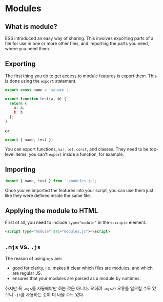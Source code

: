 # Modules

## What is module?

ES6 introduced an easy way of sharing. This involves exporting parts of a file for use in one or more other files, and importing the parts you need, where you need them.

## Exporting

The first thing you do to get access to module features is export them. This is done using the `export` statement.

```js
export const name = 'square';

export function test(a, b) {
  return {
    a: a,
    b: b
  };
}
```

or

```js
export { name, test };
```

You can export functions, `var`, `let`, `const`, and classes. They need to be top-level items, you can't `export` inside a function, for example.



## Importing

```js
import { name, test } from './modules.js';
```

Once you've imported the features into your script, you can use them just like they were defined inside the same file.



## Applying the module to HTML

First of all, you need to include `type="module"` in the `<script>` element.

```html
<script type="module" src="modules.js"></script>
```



## `.mjs` vs. `.js`

The reason of using `mjs` are:

- good for clarity, i.e. makes it clear which files are modules, and which are regular JS.
- ensures that your modules are parsed as a module by runtimes.

하지만 꼭 `.mjs`를 사용해야만 하는 것은 아니다. 오히려 `.mjs`가 오류를 일으킬 수도 있으니 `.js`를 사용하는 것이 더 나을 수도 있다.



